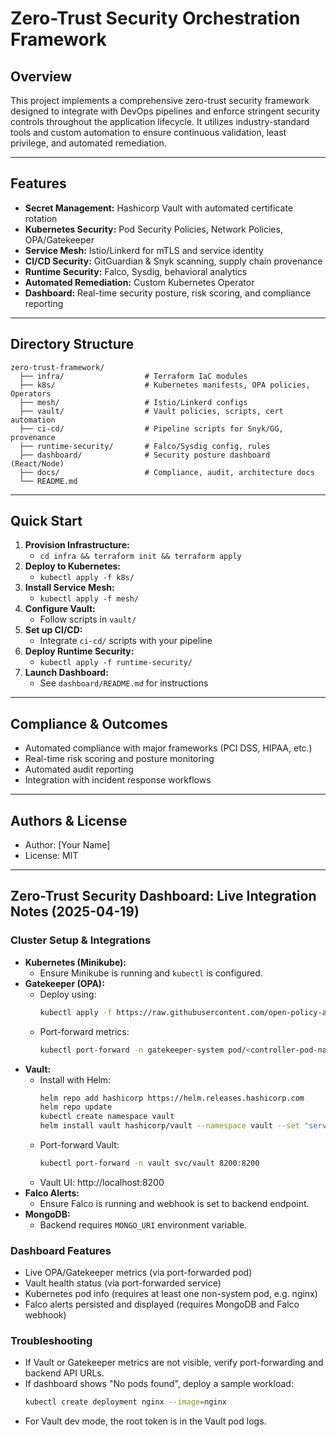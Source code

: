 # Zero-Trust Security Orchestration Framework

## Overview
This project implements a comprehensive zero-trust security framework designed to integrate with DevOps pipelines and enforce stringent security controls throughout the application lifecycle. It utilizes industry-standard tools and custom automation to ensure continuous validation, least privilege, and automated remediation.

---

## Features
- **Secret Management:** Hashicorp Vault with automated certificate rotation
- **Kubernetes Security:** Pod Security Policies, Network Policies, OPA/Gatekeeper
- **Service Mesh:** Istio/Linkerd for mTLS and service identity
- **CI/CD Security:** GitGuardian & Snyk scanning, supply chain provenance
- **Runtime Security:** Falco, Sysdig, behavioral analytics
- **Automated Remediation:** Custom Kubernetes Operator
- **Dashboard:** Real-time security posture, risk scoring, and compliance reporting

---

## Directory Structure
```
zero-trust-framework/
  ├── infra/                  # Terraform IaC modules
  ├── k8s/                    # Kubernetes manifests, OPA policies, Operators
  ├── mesh/                   # Istio/Linkerd configs
  ├── vault/                  # Vault policies, scripts, cert automation
  ├── ci-cd/                  # Pipeline scripts for Snyk/GG, provenance
  ├── runtime-security/       # Falco/Sysdig config, rules
  ├── dashboard/              # Security posture dashboard (React/Node)
  ├── docs/                   # Compliance, audit, architecture docs
  └── README.md
```

---

## Quick Start
1. **Provision Infrastructure:**
   - `cd infra && terraform init && terraform apply`
2. **Deploy to Kubernetes:**
   - `kubectl apply -f k8s/`
3. **Install Service Mesh:**
   - `kubectl apply -f mesh/`
4. **Configure Vault:**
   - Follow scripts in `vault/`
5. **Set up CI/CD:**
   - Integrate `ci-cd/` scripts with your pipeline
6. **Deploy Runtime Security:**
   - `kubectl apply -f runtime-security/`
7. **Launch Dashboard:**
   - See `dashboard/README.md` for instructions

---

## Compliance & Outcomes
- Automated compliance with major frameworks (PCI DSS, HIPAA, etc.)
- Real-time risk scoring and posture monitoring
- Automated audit reporting
- Integration with incident response workflows

---

## Authors & License
- Author: [Your Name]
- License: MIT

---

## Zero-Trust Security Dashboard: Live Integration Notes (2025-04-19)

### Cluster Setup & Integrations
- **Kubernetes (Minikube):**
  - Ensure Minikube is running and `kubectl` is configured.
- **Gatekeeper (OPA):**
  - Deploy using:
    ```sh
    kubectl apply -f https://raw.githubusercontent.com/open-policy-agent/gatekeeper/release-3.15/deploy/gatekeeper.yaml
    ```
  - Port-forward metrics:
    ```sh
    kubectl port-forward -n gatekeeper-system pod/<controller-pod-name> 8888:8888
    ```
- **Vault:**
  - Install with Helm:
    ```sh
    helm repo add hashicorp https://helm.releases.hashicorp.com
    helm repo update
    kubectl create namespace vault
    helm install vault hashicorp/vault --namespace vault --set "server.dev.enabled=true"
    ```
  - Port-forward Vault:
    ```sh
    kubectl port-forward -n vault svc/vault 8200:8200
    ```
  - Vault UI: http://localhost:8200
- **Falco Alerts:**
  - Ensure Falco is running and webhook is set to backend endpoint.
- **MongoDB:**
  - Backend requires `MONGO_URI` environment variable.

### Dashboard Features
- Live OPA/Gatekeeper metrics (via port-forwarded pod)
- Vault health status (via port-forwarded service)
- Kubernetes pod info (requires at least one non-system pod, e.g. nginx)
- Falco alerts persisted and displayed (requires MongoDB and Falco webhook)

### Troubleshooting
- If Vault or Gatekeeper metrics are not visible, verify port-forwarding and backend API URLs.
- If dashboard shows "No pods found", deploy a sample workload:
  ```sh
  kubectl create deployment nginx --image=nginx
  ```
- For Vault dev mode, the root token is in the Vault pod logs.
